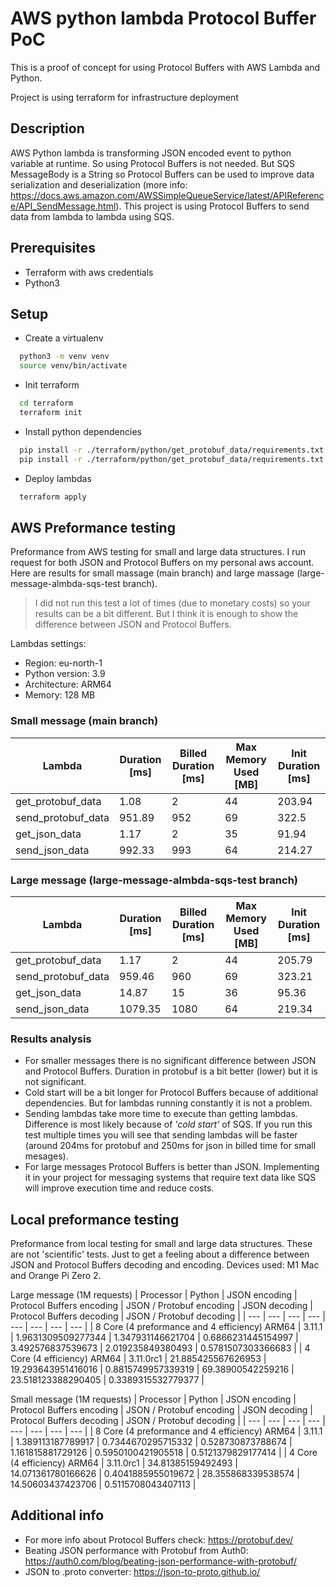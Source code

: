 # AWS python lambda Protocol Buffer PoC

This is a proof of concept for using Protocol Buffers with AWS Lambda and Python.

Project is using terraform for infrastructure deployment

## Description
AWS Python lambda is transforming JSON encoded event to python variable at runtime. So using Protocol Buffers is not needed. But SQS MessageBody is a String so Protocol Buffers can be used to improve data serialization and deserialization (more info: https://docs.aws.amazon.com/AWSSimpleQueueService/latest/APIReference/API_SendMessage.html). This project is using Protocol Buffers to send data from lambda to lambda using SQS. 

## Prerequisites

- Terraform with aws credentials
- Python3

## Setup

- Create a virtualenv 
```bash
  python3 -m venv venv
  source venv/bin/activate
  ```
- Init terraform
```bash
  cd terraform
  terraform init
  ```

- Install python dependencies
```bash
  pip install -r ./terraform/python/get_protobuf_data/requirements.txt --target ./terraform/python/get_protobuf_data
  pip install -r ./terraform/python/get_protobuf_data/requirements.txt --target ./terraform/python/send_protobuf_data
  ```

- Deploy lambdas
```bash
  terraform apply
  ```

## AWS Preformance testing
Preformance from AWS testing for small and large data structures. I run request for both JSON and Protocol Buffers on my personal aws account. Here are results for small massage (main branch) and large massage (large-message-almbda-sqs-test branch).

> I did not run this test a lot of times (due to monetary costs) so your results can be a bit different. But I think it is enough to show the difference between JSON and Protocol Buffers.

Lambdas settings:
- Region: eu-north-1
- Python version: 3.9
- Architecture: ARM64
- Memory: 128 MB

### Small message (main branch)
| Lambda | Duration [ms] | Billed Duration [ms] | Max Memory Used [MB] | Init Duration [ms] |
| --- | --- | --- | --- | --- |
| get_protobuf_data | 1.08 | 2 | 44 | 203.94 |
| send_protobuf_data | 951.89 | 952 | 69 | 322.5 |
| get_json_data | 1.17 | 2 | 35 | 91.94 |
| send_json_data | 992.33 | 993 | 64 | 214.27 |

### Large message (large-message-almbda-sqs-test branch)
| Lambda | Duration [ms] | Billed Duration [ms] | Max Memory Used [MB] | Init Duration [ms] |
| --- | --- | --- | --- | --- |
| get_protobuf_data | 1.17 | 2 | 44 | 205.79 |
| send_protobuf_data | 959.46 | 960 | 69 | 323.21 |
| get_json_data | 14.87 | 15 | 36 | 95.36 |
| send_json_data | 1079.35 | 1080 | 64 | 219.34 |

### Results analysis
* For smaller messages there is no significant difference between JSON and Protocol Buffers. Duration in protobuf is a bit better (lower) but it is not significant.
* Cold start will be a bit longer for Protocol Buffers because of additional dependencies. But for lambdas running constantly it is not a problem.
* Sending lambdas take more time to execute than getting lambdas. Difference is most likely because of *'cold start'* of SQS. If you run this test multiple times you will see that sending lambdas will be faster (around 204ms for protobuf and 250ms for json in billed time for small mesages). 
* For large messages Protocol Buffers is better than JSON. Implementing it in your project for messaging systems that require text data like SQS will improve execution time and reduce costs.

## Local preformance testing
Preformance from local testing for small and large data structures. These are not 'scientific' tests. Just to get a feeling about a difference between JSON and Protocol Buffers decoding and encoding. Devices used: M1 Mac and Orange Pi Zero 2.

Large message (1M requests)
| Processor | Python | JSON encoding | Protocol Buffers encoding | JSON / Protobuf encoding | JSON decoding | Protocol Buffers decoding | JSON / Protobuf decoding |
| --- | --- | --- | --- | --- | --- | --- | --- |
| 8 Core (4 preformance and 4 efficiency) ARM64  | 3.11.1 | 1.9631309509277344 | 1.347931146621704 | 0.6866231445154997 | 3.492576837539673 | 2.019235849380493 | 0.5781507303366683 |
| 4 Core (4 efficiency) ARM64 | 3.11.0rc1 | 21.885425567626953 | 19.293643951416016 | 0.8815749957339319 | 69.38900542259216 | 23.518123388290405 | 0.3389315532779377 |

Small message (1M requests)
| Processor | Python | JSON encoding | Protocol Buffers encoding | JSON / Protobuf encoding | JSON decoding | Protocol Buffers decoding | JSON / Protobuf decoding |
| --- | --- | --- | --- | --- | --- | --- | --- |
| 8 Core (4 preformance and 4 efficiency) ARM64  | 3.11.1 | 1.389113187789917 | 0.7344670295715332 | 0.528730873788674 | 1.161815881729126 | 0.5950100421905518 | 0.5121379829177414 |
| 4 Core (4 efficiency) ARM64 | 3.11.0rc1 | 34.81385159492493 | 14.071361780166626 | 0.4041885955019672 | 28.355868339538574 | 14.50603437423706 | 0.5115708043407113 |

## Additional info
- For more info about Protocol Buffers check: https://protobuf.dev/
- Beating JSON performance with Protobuf from Auth0: https://auth0.com/blog/beating-json-performance-with-protobuf/
- JSON to .proto converter: https://json-to-proto.github.io/
